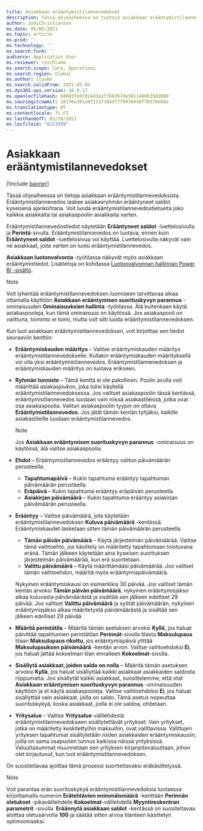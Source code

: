 ```yaml
---
title: Asiakkaan erääntymistilannevedokset
description: Tässä ohjeaiheessa on tietoja asiakkaan erääntymistilannevedoksista. Erääntymistilannevedos laskee asiakasryhmän erääntyneet saldot kyseisenä ajankohtana.
author: JodiChristiansen
ms.date: 05/05/2021
ms.topic: article
ms.prod: ''
ms.technology: ''
ms.search.form: ''
audience: Application User
ms.reviewer: roschloma
ms.search.scope: Core, Operations
ms.search.region: Global
ms.author: ilyako
ms.search.validFrom: 2021-05-05
ms.dyn365.ops.version: 10.0.17
ms.openlocfilehash: b88d3fe97d14d3e2f766367de501148063582000
ms.sourcegitcommit: 16376a301a0f121f384d77f9976638f701f8e88e
ms.translationtype: HT
ms.contentlocale: fi-FI
ms.lasthandoff: 05/28/2021
ms.locfileid: "6123359"
---
```

# <a name="customer-aging-snapshots"></a>Asiakkaan erääntymistilannevedokset

[!include [banner](../includes/banner.md)]

Tässä ohjeaiheessa on tietoja asiakkaan erääntymistilannevedoksista. Erääntymistilannevedos laskee asiakasryhmän erääntyneet saldot kyseisenä ajankohtana. Voit luoda erääntymistilannevedostietueita joko kaikkia asiakkaita tai asiakaspoolin asiakkaita varten.

Erääntymistilannevedostiedot näytetään **Erääntyneet saldot** -luettelosivulla ja **Perintä**-sivulla. Erääntymistilannevedos on luotava, ennen kuin **Erääntyneet saldot** -luettelosivua voi käyttää. Luettelosivulla näkyvät vain ne asiakkaat, joita varten on luotu erääntymistilannevedos.

**Asiakkaan luotonvalvonta** -työtilassa näkyvät myös asiakkaan erääntymistiedot. Lisätietoja on kohdassa [Luotonvalvonnan hallinnan Power BI -sisältö](credit-collections-power-bi.md).

> [!NOTE]
> Voit lyhentää erääntymistilannevedoksen luomiseen tarvittavaa aikaa ottamalla käyttöön **Asiakkaan erääntymisen suorituskyvyn parannus** -ominaisuuden **Ominaisuuksien hallinta** -työtilassa. Älä kuitenkaan käytä asiakaspooleja, kun tämä ominaisuus on käytössä. Jos asiakaspooli on valittuna, toiminto ei toimi, mutta voit silti luoda erääntymistilannevedoksen.

Kun luot asiakkaan erääntymistilannevedoksen, voit kirjoittaa sen tiedot seuraaviin kenttiin:

- **Erääntymiskauden määritys** – Valitse erääntymiskauden määritys erääntymistilannevedokselle. Kullakin erääntymiskauden määrityksellä voi olla yksi erääntymistilannevedos. Erääntymistilannevedoksen ja erääntymiskauden määritys on luotava erikseen.
- **Ryhmän tunniste** – Tämä kenttä ei ole pakollinen. Poolin avulla voit määrittää asiakasjoukon, joka tulisi käsitellä erääntymistilannevedoksessa. Jos valitset asiakaspoolin tässä kentässä, erääntymistilannevedos luodaan vain niissä asiakastileissä, jotka ovat osa asiakaspoolia. Valitun asiakaspoolin tyypin on oltava **Erääntymistilannevedos**. Jos jätät tämän kentän tyhjäksi, kaikille asiakastileille luodaan erääntymistilannevedos.

    > [!NOTE]
    > Jos **Asiakkaan erääntymisen suorituskyvyn parannus** -ominaisuus on käytössä, älä valitse asiakaspoolia.

- **Ehdot** – Erääntymistilannevedos erääntyy valitun päivämäärän perusteella:

    - **Tapahtumapäivä** – Kukin tapahtuma erääntyy tapahtuman päivämäärän perusteella.
    - **Eräpäivä** – Kukin tapahtuma erääntyy eräpäivän perusteella.
    - **Asiakirjan päivämäärä** – Kukin tapahtuma erääntyy asiakirjan päivämäärän perusteella.

- **Erääntyy** – Valitse päivämäärä, jota käytetään erääntymistilannevedoksen **Kuluva päivämäärä** -kentässä. Erääntymiskaudet lasketaan sitten tämän päivämäärän perusteella. 

    - **Tämän päivän päivämäärä** – Käytä järjestelmän päivämäärää. Valitse tämä vaihtoehto, jos käsittely on määritetty tapahtumaan toistuvana eränä. Tämän jälkeen käytetään aina kyseisen suorituksen järjestelmän päivämäärää, kun erä suoritetaan.
    - **Valittu päivämäärä** – Käytä määrittämääsi päivämäärää. Jos valitset tämän vaihtoehdon, määritä myös erääntymispäivämäärä.

    Nykyinen erääntymiskausi on esimerkiksi 30 päivää. Jos valitset tämän kentän arvoksi **Tämän päivän päivämäärä**, nykyinen erääntymisjakso alkaa kuluvasta päivämäärästä ja sisältää sen jälkeen edelliset 29 päivää. Jos valitset **Valittu päivämäärä** ja syötät päivämäärän, nykyinen erääntymisjakso alkaa määritetystä päivämäärästä ja sisältää sen jälkeen edelliset 29 päivää.

- **Määritä perintätila** – Määritä tämän asetuksen arvoksi **Kyllä**, jos haluat päivittää tapahtumien perintätilan **Perinnät**-sivulla tilasta **Maksulupaus** tilaan **Maksulupaus rikottu**, jos erääntymispäivä ylittää **Maksulupauksen päivämäärä** -kentän arvon. Valitse vaihtoehdoksi **Ei**, jos haluat jättää kokoelman tilan ennalleen **Kokoelmat**-sivulla.
- **Sisällytä asiakkaat, joiden saldo on nolla** – Määritä tämän asetuksen arvoksi **Kyllä**, jos haluat sisällyttää kaikki asiakkaat asiakkaiden saldosta riippumatta. Jos sisällytät kaikki asiakkaat, suosittelemme, että otat **Asiakkaan erääntymisen suorituskyvyn parannus** -ominaisuuden käyttöön ja et käytä asiakaspooleja. Valitse vaihtoehdoksi **Ei**, jos haluat sisällyttää vain asiakkaat, joilla on saldo. Tämä asetus nopeuttaa suorituskykyä, koska asiakkaat, joilla ei ole saldoa, ohitetaan.
- **Yritysalue** – Valitse **Yritysalue**-välilehdestä erääntymistilannevedokseen sisällytettävät yritykset. Vain yritykset, jotka on määritetty keskitettyihin maksuihin, ovat valittavissa. Valittujen yrityksen tapahtumat sisällytetään niiden asiakkaiden erääntymiskausiin, joilla on sama osapuolen tunnus kaikissa näissä yrityksissä. Valuuttasummat muunnetaan sen yrityksen kirjanpitovaluuttaan, johon olet kirjautunut, kun luot erääntymistilannevedoksen.

On suositeltavaa ajoittaa tämä prosessi suoritettavaksi eräkäsittelyssä.

> [!NOTE]
> Voit parantaa erän suorituskykyä erääntymistilannevedoksia luotaessa kirjoittamalla numeron **Erätehtävien enimmäismäärä** -kenttään **Perinnän oletukset** -pikavälilehdelle **Kokoelmat**-välilehdellä **Myyntireskontran parametrit** -sivulla. **Eräännytä asiakkaan saldot** -kentässä on suositeltavaa aloittaa oletusarvolla **100** ja säätää sitten arvoa tilanteen käsittelyn optimoimiseksi.


